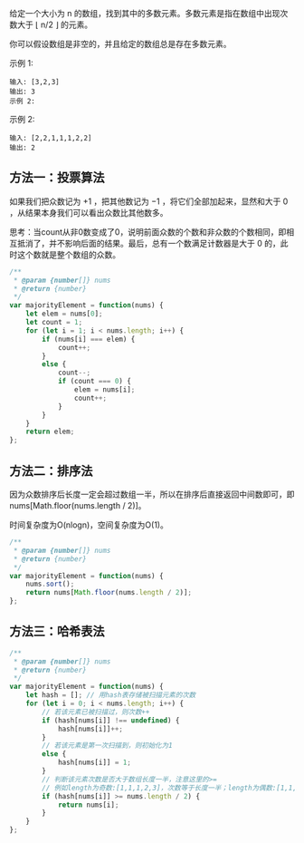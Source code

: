 给定一个大小为 n 的数组，找到其中的多数元素。多数元素是指在数组中出现次数大于 ⌊ n/2 ⌋ 的元素。

你可以假设数组是非空的，并且给定的数组总是存在多数元素。

示例 1:

    输入: [3,2,3]
    输出: 3
    示例 2:

示例 2:

    输入: [2,2,1,1,1,2,2]
    输出: 2

## 方法一：投票算法

如果我们把众数记为 +1 ，把其他数记为 −1 ，将它们全部加起来，显然和大于 0 ，从结果本身我们可以看出众数比其他数多。

思考：当count从非0数变成了0，说明前面众数的个数和非众数的个数相同，即相互抵消了，并不影响后面的结果。最后，总有一个数满足计数器是大于 0 的，此时这个数就是整个数组的众数。

```javascript
/**
 * @param {number[]} nums
 * @return {number}
 */
var majorityElement = function(nums) {
    let elem = nums[0];
    let count = 1;
    for (let i = 1; i < nums.length; i++) {
        if (nums[i] === elem) {
            count++;
        }
        else {
            count--;
            if (count === 0) {
                elem = nums[i];
                count++;
            }
        }
    }
    return elem;
};
```

## 方法二：排序法

因为众数排序后长度一定会超过数组一半，所以在排序后直接返回中间数即可，即nums[Math.floor(nums.length / 2)]。

时间复杂度为O(nlogn)，空间复杂度为O(1)。

```javascript
/**
 * @param {number[]} nums
 * @return {number}
 */
var majorityElement = function(nums) {
    nums.sort();
    return nums[Math.floor(nums.length / 2)];
};

```

## 方法三：哈希表法

```javascript
/**
 * @param {number[]} nums
 * @return {number}
 */
var majorityElement = function(nums) {
    let hash = []; // 用hash表存储被扫描元素的次数
    for (let i = 0; i < nums.length; i++) {
        // 若该元素已被扫描过，则次数++
        if (hash[nums[i]] !== undefined) {
            hash[nums[i]]++;
        }
        // 若该元素是第一次扫描到，则初始化为1
        else {
            hash[nums[i]] = 1;
        }
        // 判断该元素次数是否大于数组长度一半，注意这里的>= 
        // 例如length为奇数:[1,1,1,2,3]，次数等于长度一半；length为偶数:[1,1,1,2]，次数大于长度一半
        if (hash[nums[i]] >= nums.length / 2) {
            return nums[i];
        }
    }
};
```